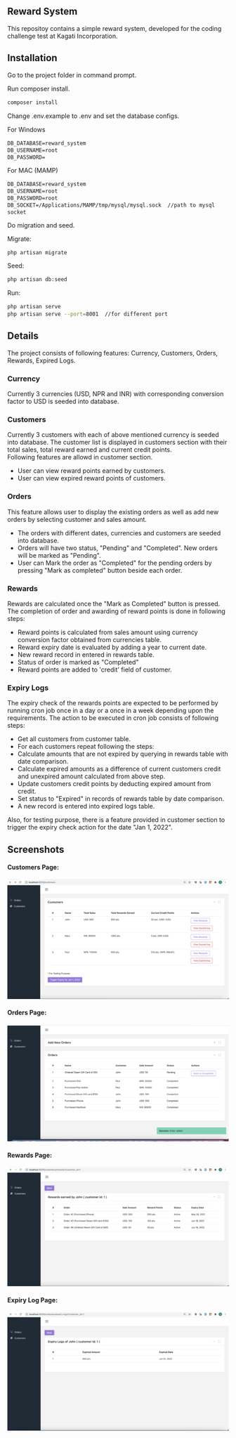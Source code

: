 ## Reward System

This repositoy contains a simple reward system, developed for the coding challenge test at Kagati Incorporation. 

## Installation

Go to the project folder in command prompt.

Run composer install.

```bash
composer install
```

Change .env.example to .env and set the database configs.

For Windows

```
DB_DATABASE=reward_system
DB_USERNAME=root
DB_PASSWORD=
```

For MAC (MAMP)

```
DB_DATABASE=reward_system
DB_USERNAME=root
DB_PASSWORD=root
DB_SOCKET=/Applications/MAMP/tmp/mysql/mysql.sock  //path to mysql socket
```

Do migration and seed.

Migrate:
```bash
php artisan migrate
```

Seed:
```bash
php artisan db:seed
```

Run:

```bash
php artisan serve
php artisan serve --port=8001  //for different port
```


## Details

The project consists of following features:
Currency, Customers, Orders, Rewards, Expired Logs. 

### Currency
Currently 3 currencies (USD, NPR and INR) with corresponding conversion factor to USD is seeded into database.


### Customers
Currently 3 customers with each of above mentioned currency is seeded into database. The customer list is displayed in customers section with their total sales, total reward earned and current credit points. 
<br>
Following features are allowd in customer section.
<ul>
    <li>User can view reward points earned by customers.</li>
    <li>User can view expired reward points of customers.</li>
</ul>

### Orders

This feature allows user to display the existing orders as well as add new orders by selecting customer and sales amount. 

<ul>
    <li>
        The orders with different dates, currencies and customers are seeded into database.
    </li>
    <li>
        Orders will have two status, "Pending" and "Completed". New orders will be marked as "Pending".
    </li>
    <li>
        User can Mark the order as "Completed" for the pending orders by pressing "Mark as completed" button beside each order.
    </li>
</ul>

### Rewards
Rewards are calculated once the "Mark as Completed" button is pressed. The completion of order and awarding of reward points is done in following steps:

<ul>
    <li>
        Reward points is calculated from sales amount using currency conversion factor obtained from currencies table. 
    </li>
    <li>
        Reward expiry date is evaluated by adding a year to current date. 
    </li>
    <li>
        New reward record in entered in rewards table.
    </li>
    <li>
        Status of order is marked as "Completed"
    </li>
    <li>
       Reward points are added to 'credit' field of customer.
    </li>
</ul>

### Expiry Logs

The expiry check of the rewards points are expected to be performed by running cron job once in a day or a once in a week depending upon the requirements. The action to be executed in cron job consists of following steps:

<ul>
    <li>
        Get all customers from customer table.
    </li>
    <li>
       For each customers repeat following the steps:
    </li>
    <li>
        Calculate amounts that are not expired by querying in rewards table with date comparison.
    </li>
     <li>
        Calculate expired amounts as a difference of current customers credit and unexpired amount calculated from above step.
    </li>
    <li>
        Update customers credit points by deducting expired amount from credit.
    </li>
    <li>
        Set status to "Expired" in records of rewards table by date comparison.
    </li>
    <li>
        A new record is entered into expired logs table.
    </li>
</ul>

Also, for testing purpose, there is a feature provided in customer section to trigger the expiry check action for the date "Jan 1, 2022".

## Screenshots


#### Customers Page:
![Test Image 1](https://github.com/sauravshrestha13/reward_system/blob/main/customers.png)

#### Orders Page:
![Test Image 2](https://github.com/sauravshrestha13/reward_system/blob/main/orders.png)

#### Rewards Page:
![Test Image 2](https://github.com/sauravshrestha13/reward_system/blob/main/rewards.png)

#### Expiry Log Page:
![Test Image 2](https://github.com/sauravshrestha13/reward_system/blob/main/expiry_log.png)